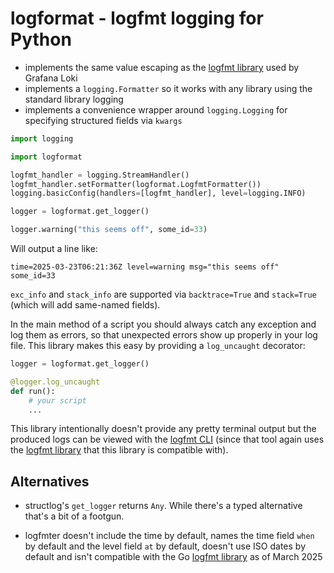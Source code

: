 # logformat - logfmt logging for Python

* implements the same value escaping as the [logfmt library] used by Grafana Loki
* implements a `logging.Formatter` so it works with any library using the standard library logging
* implements a convenience wrapper around `logging.Logging` for specifying structured fields via `kwargs`

```python
import logging

import logformat

logfmt_handler = logging.StreamHandler()
logfmt_handler.setFormatter(logformat.LogfmtFormatter())
logging.basicConfig(handlers=[logfmt_handler], level=logging.INFO)

logger = logformat.get_logger()

logger.warning("this seems off", some_id=33)
```

Will output a line like:

```
time=2025-03-23T06:21:36Z level=warning msg="this seems off" some_id=33
```

`exc_info` and `stack_info` are supported via `backtrace=True` and `stack=True`
(which will add same-named fields).

In the main method of a script you should always catch any exception and log
them as errors, so that unexpected errors show up properly in your log file.
This library makes this easy by providing a `log_uncaught` decorator:

```python
logger = logformat.get_logger()

@logger.log_uncaught
def run():
    # your script
    ...
```

This library intentionally doesn't provide any pretty terminal output but the
produced logs can be viewed with the [logfmt CLI] (since that tool again uses
the [logfmt library] that this library is compatible with).

## Alternatives

* structlog's `get_logger` returns `Any`.
  While there's a typed alternative that's a bit of a footgun.

* logfmter doesn't include the time by default, names the time field `when` by default
  and the level field `at` by default, doesn't use ISO dates by default
  and isn't compatible with the Go [logfmt library] as of March 2025

[logfmt library]: https://github.com/go-logfmt/logfmt
[logfmt CLI]: https://github.com/TheEdgeOfRage/logfmt
